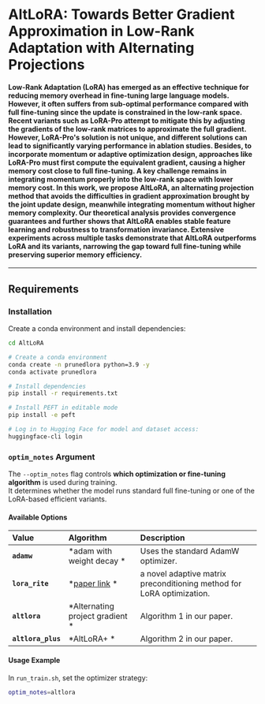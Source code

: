 # AltLoRA: Towards Better Gradient Approximation in Low-Rank Adaptation with Alternating Projections


#### Low-Rank Adaptation (LoRA) has emerged as an effective technique for reducing memory overhead in fine-tuning large language models. However, it often suffers from sub-optimal performance compared with full fine-tuning since the update is constrained in the low-rank space. Recent variants such as LoRA-Pro attempt to mitigate this by adjusting the gradients of the low-rank matrices to approximate the full gradient. However, LoRA-Pro's solution is not unique, and different solutions can lead to significantly varying performance in ablation studies. Besides, to incorporate momentum or adaptive optimization design, approaches like LoRA-Pro must first compute the equivalent gradient, causing a higher memory cost close to full fine-tuning. A key challenge remains in integrating momentum properly into the low-rank space with lower memory cost. In this work, we propose AltLoRA, an alternating projection method that avoids the difficulties in gradient approximation brought by the joint update design, meanwhile integrating momentum without higher memory complexity. Our theoretical analysis provides convergence guarantees and further shows that AltLoRA enables stable feature learning and robustness to transformation invariance. Extensive experiments across multiple tasks demonstrate that AltLoRA outperforms LoRA and its variants, narrowing the gap toward full fine-tuning while preserving superior memory efficiency.
---

## Requirements

### Installation

Create a conda environment and install dependencies:

```bash
cd AltLoRA

# Create a conda environment
conda create -n prunedlora python=3.9 -y
conda activate prunedlora

# Install dependencies
pip install -r requirements.txt

# Install PEFT in editable mode
pip install -e peft

# Log in to Hugging Face for model and dataset access:
huggingface-cli login
```


### `optim_notes` Argument

The `--optim_notes` flag controls **which optimization or fine-tuning algorithm** is used during training.  
It determines whether the model runs standard full fine-tuning or one of the LoRA-based efficient variants.

#### Available Options

| Value | Algorithm | Description  |
|:------|:-----------|:-------------|
| **`adamw`** | *adam with weight decay * | Uses the standard AdamW optimizer. 
| **`lora_rite`** | *[paper link](https://openreview.net/forum?id=VpWki1v2P8) * | a novel adaptive matrix preconditioning method for LoRA optimization. |
| **`altlora`** | *Alternating project gradient * | Algorithm 1 in our paper. |
| **`altlora_plus`** | *AltLoRA+ * | Algorithm 2 in our paper. |

#### Usage Example

In `run_train.sh`, set the optimizer strategy:
```bash
optim_notes=altlora
